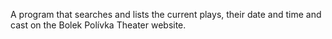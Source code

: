 A program that searches and lists the current plays, their date and time and cast on the Bolek Polívka Theater website.
